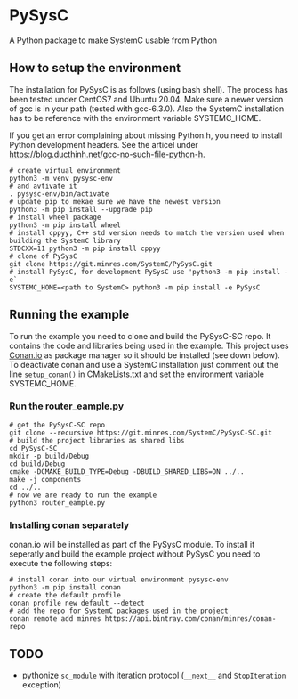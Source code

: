 # PySysC

A Python package to make SystemC usable from Python

## How to setup the environment

The installation for PySysC is as follows (using bash shell). The process has
been tested under CentOS7 and Ubuntu 20.04. Make sure a newer version of gcc 
is in your path (tested with gcc-6.3.0). Also the SystemC installation has to
be reference with the environment variable SYSTEMC_HOME.

If you get an error complaining about 
missing Python.h, you need to install Python development headers. See the 
articel under https://blog.ducthinh.net/gcc-no-such-file-python-h.

```
# create virtual environment
python3 -m venv pysysc-env
# and avtivate it
. pysysc-env/bin/activate
# update pip to mekae sure we have the newest version
python3 -m pip install --upgrade pip
# install wheel package
python3 -m pip install wheel
# install cppyy, C++ std version needs to match the version used when building the SystemC library
STDCXX=11 python3 -m pip install cppyy
# clone of PySysC
git clone https://git.minres.com/SystemC/PySysC.git
# install PySysC, for development PySysC use 'python3 -m pip install -e`
SYSTEMC_HOME=<path to SystemC> python3 -m pip install -e PySysC
```

## Running the example

To run the example you need to clone and build the PySysC-SC repo. It contains the code and libraries being used in the example. This project uses [Conan.io](https://conan.io/) as package manager so it should be installed (see down below).
To deactivate conan and use a SystemC installation just comment out the line `setup_conan()` in CMakeLists.txt and set the environment variable SYSTEMC_HOME.

### Run the router_eample.py

```
# get the PySysC-SC repo
git clone --recursive https://git.minres.com/SystemC/PySysC-SC.git
# build the project libraries as shared libs
cd PySysC-SC
mkdir -p build/Debug
cd build/Debug
cmake -DCMAKE_BUILD_TYPE=Debug -DBUILD_SHARED_LIBS=ON ../..
make -j components
cd ../..
# now we are ready to run the example
python3 router_eample.py

```

### Installing conan separately

conan.io will be installed as part of the PySysC module. To install it seperatly and build the example project without
PySysC you need to execute the following steps:

```
# install conan into our virtual environment pysysc-env
python3 -m pip install conan
# create the default profile
conan profile new default --detect
# add the repo for SystemC packages used in the project
conan remote add minres https://api.bintray.com/conan/minres/conan-repo
```

## TODO

* pythonize `sc_module` with iteration protocol (`__next__` and `StopIteration`  exception)
